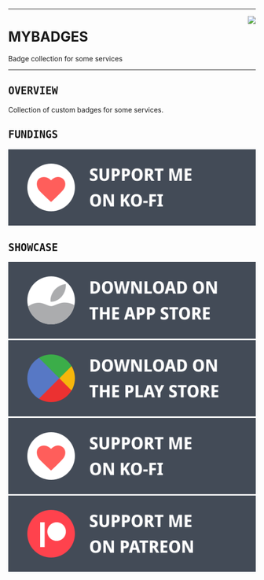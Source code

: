 <div><hr>
<a href="../.."><img align="right" height="91" src="https://user-images.githubusercontent.com/72373746/206432600-47517324-718f-4efd-8d79-2072691936bc.png"></a>
<h1>MYBADGES</h1>
<p>Badge collection for some services</p>
<hr></div>

## <samp>OVERVIEW</samp>

Collection of custom badges for some services.

## <samp>FUNDINGS</samp>

<a href="../.." target="_blank"><img src="https://raw.githubusercontent.com/sharpordie/mybadges/main/src/kofi.svg"></a>

## <samp>SHOWCASE</samp>

<a href="../.." target="_blank"><img src="https://raw.githubusercontent.com/sharpordie/mybadges/main/src/appstore.svg"></a>  
<a href="../.." target="_blank"><img src="https://raw.githubusercontent.com/sharpordie/mybadges/main/src/playstore.svg"></a>  
<a href="../.." target="_blank"><img src="https://raw.githubusercontent.com/sharpordie/mybadges/main/src/kofi.svg"></a>  
<a href="../.." target="_blank"><img src="https://raw.githubusercontent.com/sharpordie/mybadges/main/src/patreon.svg"></a>

